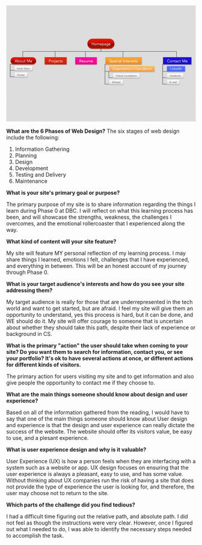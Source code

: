 <!---![Alt text](https://github.com/andriayr/Phase-0/blob/master/week-2/imgs/site-map.png)-->

![My site map](site-map.png)

<b>What are the 6 Phases of Web Design?</b>
The six stages of web design include the following:

1. Information Gathering
2. Planning
3. Design
4. Development
5. Testing and Delivery
6. Maintenance

<b>What is your site's primary goal or purpose?</b>

The primary purpose of my site is to share information regarding the things I learn during Phase 0 at DBC. I will reflect on what this learning process has been, and will showcase the strengths, weakness, the challenges I overcomes, and the emotional rollercoaster that I experienced along the way.

<b>What kind of content will your site feature?</b>

My site will feature MY personal reflection of my learning process. I may share things I learned, emotions I felt, challenges that I have experienced, and everything in between. This will be an honest account of my journey through Phase 0.

<b>What is your target audience's interests and how do you see your site addressing them?</b>

My target audience is really for those that are underrepresented in the tech world and want to get started, but are afraid. I feel my site will give them an opportunity to understand, yes this process is hard, but it can be done, and WE should do it. My site will offer courage to someone that is uncertain about whether they should take this path, despite their lack of experience or background in CS.


<b>What is the primary "action" the user should take when coming to your site? Do you want them to search for information, contact you, or see your portfolio? It's ok to have several actions at once, or different actions for different kinds of visitors.</b>

The primary action for users visiting my site and to get information and also give people the opportunity to contact me if they choose to.

<b>What are the main things someone should know about design and user experience?</b>

Based on all of the information gathered from the reading, I would have to say that one of the main things someone should know about User design and experience is that the design and user experience can really dictate the success of the website. The website should offer its visitors value, be easy to use, and a plesant experience.

<b>What is user experience design and why is it valuable?</b>

User Experience (UX) is how a person feels when they are interfacing with a system such as a website or app. UX design focuses on ensuring that the user experience is always a pleasant, easy to use, and has some value. Without thinking about UX companies run the risk of having a site that does not provide the type of experience the user is looking for, and therefore, the user may choose not to return to the site.

<b>Which parts of the challenge did you find tedious?</b>

I had a difficult time figuring out the relative path, and absolute path. I did not feel as though the instructions were very clear. However, once I figured out what I needed to do, I was able to identify the necessary steps needed to accomplish the task.